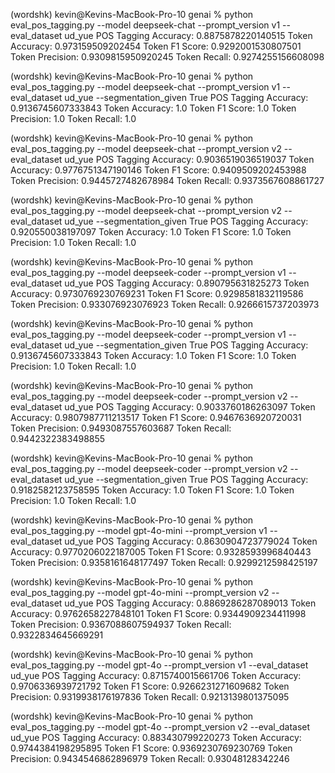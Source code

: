 (wordshk) kevin@Kevins-MacBook-Pro-10 genai % python eval_pos_tagging.py --model deepseek-chat --prompt_version v1 --eval_dataset ud_yue
POS Tagging Accuracy: 0.8875878220140515
Token Accuracy: 0.973159509202454
Token F1 Score: 0.9292001530807501
Token Precision: 0.9309815950920245
Token Recall: 0.9274255156608098

(wordshk) kevin@Kevins-MacBook-Pro-10 genai % python eval_pos_tagging.py --model deepseek-chat --prompt_version v1 --eval_dataset ud_yue --segmentation_given True
POS Tagging Accuracy: 0.9136745607333843
Token Accuracy: 1.0
Token F1 Score: 1.0
Token Precision: 1.0
Token Recall: 1.0

(wordshk) kevin@Kevins-MacBook-Pro-10 genai % python eval_pos_tagging.py --model deepseek-chat --prompt_version v2 --eval_dataset ud_yue
POS Tagging Accuracy: 0.9036519036519037
Token Accuracy: 0.9776751347190146
Token F1 Score: 0.9409509202453988
Token Precision: 0.9445727482678984
Token Recall: 0.9373567608861727

(wordshk) kevin@Kevins-MacBook-Pro-10 genai % python eval_pos_tagging.py --model deepseek-chat --prompt_version v2 --eval_dataset ud_yue --segmentation_given True
POS Tagging Accuracy: 0.920550038197097
Token Accuracy: 1.0
Token F1 Score: 1.0
Token Precision: 1.0
Token Recall: 1.0

(wordshk) kevin@Kevins-MacBook-Pro-10 genai % python eval_pos_tagging.py --model deepseek-coder --prompt_version v1 --eval_dataset ud_yue
POS Tagging Accuracy: 0.890795631825273
Token Accuracy: 0.9730769230769231
Token F1 Score: 0.9298581832119586
Token Precision: 0.933076923076923
Token Recall: 0.9266615737203973

(wordshk) kevin@Kevins-MacBook-Pro-10 genai % python eval_pos_tagging.py --model deepseek-coder --prompt_version v1 --eval_dataset ud_yue --segmentation_given True
POS Tagging Accuracy: 0.9136745607333843
Token Accuracy: 1.0
Token F1 Score: 1.0
Token Precision: 1.0
Token Recall: 1.0

(wordshk) kevin@Kevins-MacBook-Pro-10 genai % python eval_pos_tagging.py --model deepseek-coder --prompt_version v2 --eval_dataset ud_yue
POS Tagging Accuracy: 0.9033760186263097
Token Accuracy: 0.9807987711213517
Token F1 Score: 0.9467636920720031
Token Precision: 0.9493087557603687
Token Recall: 0.9442322383498855

(wordshk) kevin@Kevins-MacBook-Pro-10 genai % python eval_pos_tagging.py --model deepseek-coder --prompt_version v2 --eval_dataset ud_yue --segmentation_given True
POS Tagging Accuracy: 0.9182582123758595
Token Accuracy: 1.0
Token F1 Score: 1.0
Token Precision: 1.0
Token Recall: 1.0

(wordshk) kevin@Kevins-MacBook-Pro-10 genai % python eval_pos_tagging.py --model gpt-4o-mini --prompt_version v1 --eval_dataset ud_yue
POS Tagging Accuracy: 0.8630904723779024
Token Accuracy: 0.9770206022187005
Token F1 Score: 0.9328593996840443
Token Precision: 0.9358161648177497
Token Recall: 0.9299212598425197

(wordshk) kevin@Kevins-MacBook-Pro-10 genai % python eval_pos_tagging.py --model gpt-4o-mini --prompt_version v2 --eval_dataset ud_yue
POS Tagging Accuracy: 0.8869286287089013
Token Accuracy: 0.9762658227848101
Token F1 Score: 0.9344909234411998
Token Precision: 0.9367088607594937
Token Recall: 0.9322834645669291

(wordshk) kevin@Kevins-MacBook-Pro-10 genai % python eval_pos_tagging.py --model gpt-4o --prompt_version v1 --eval_dataset ud_yue
POS Tagging Accuracy: 0.8715740015661706
Token Accuracy: 0.9706336939721792
Token F1 Score: 0.9266231271609682
Token Precision: 0.9319938176197836
Token Recall: 0.9213139801375095

(wordshk) kevin@Kevins-MacBook-Pro-10 genai % python eval_pos_tagging.py --model gpt-4o --prompt_version v2 --eval_dataset ud_yue
POS Tagging Accuracy: 0.883430799220273
Token Accuracy: 0.9744384198295895
Token F1 Score: 0.9369230769230769
Token Precision: 0.9434546862896979
Token Recall: 0.93048128342246
